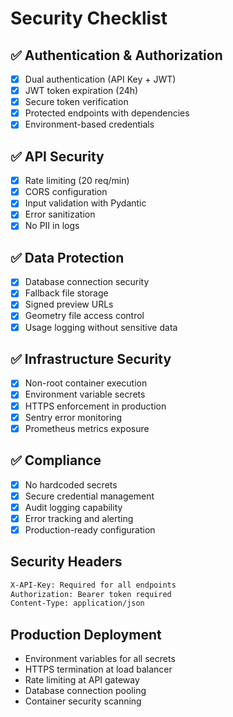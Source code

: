# Security Checklist

## ✅ Authentication & Authorization
- [x] Dual authentication (API Key + JWT)
- [x] JWT token expiration (24h)
- [x] Secure token verification
- [x] Protected endpoints with dependencies
- [x] Environment-based credentials

## ✅ API Security
- [x] Rate limiting (20 req/min)
- [x] CORS configuration
- [x] Input validation with Pydantic
- [x] Error sanitization
- [x] No PII in logs

## ✅ Data Protection
- [x] Database connection security
- [x] Fallback file storage
- [x] Signed preview URLs
- [x] Geometry file access control
- [x] Usage logging without sensitive data

## ✅ Infrastructure Security
- [x] Non-root container execution
- [x] Environment variable secrets
- [x] HTTPS enforcement in production
- [x] Sentry error monitoring
- [x] Prometheus metrics exposure

## ✅ Compliance
- [x] No hardcoded secrets
- [x] Secure credential management
- [x] Audit logging capability
- [x] Error tracking and alerting
- [x] Production-ready configuration

## Security Headers
```bash
X-API-Key: Required for all endpoints
Authorization: Bearer token required
Content-Type: application/json
```

## Production Deployment
- Environment variables for all secrets
- HTTPS termination at load balancer
- Rate limiting at API gateway
- Database connection pooling
- Container security scanning